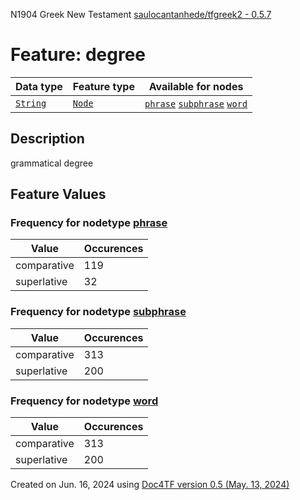 N1904 Greek New Testament <a href="https://github.com/saulocantanhede/tfgreek2">saulocantanhede/tfgreek2 - 0.5.7</a>
# Feature: degree
Data type|Feature type|Available for nodes
---|---|---
[`String`](featuresbydatatype.md#string)|[`Node`](featuresbytype.md#node)| [`phrase`](featuresbynodetype.md#phrase)  [`subphrase`](featuresbynodetype.md#subphrase)  [`word`](featuresbynodetype.md#word) 
## Description
grammatical degree
## Feature Values
### Frequency for nodetype [phrase](featuresbynodetype.md#phrase)
Value|Occurences
---|---
comparative|119
superlative|32
### Frequency for nodetype [subphrase](featuresbynodetype.md#subphrase)
Value|Occurences
---|---
comparative|313
superlative|200
### Frequency for nodetype [word](featuresbynodetype.md#word)
Value|Occurences
---|---
comparative|313
superlative|200
 

Created on Jun. 16, 2024 using [Doc4TF version 0.5 (May. 13, 2024)](https://github.com/tonyjurg/Doc4TF/blob/main/CreateFeatureDoc.ipynb) 